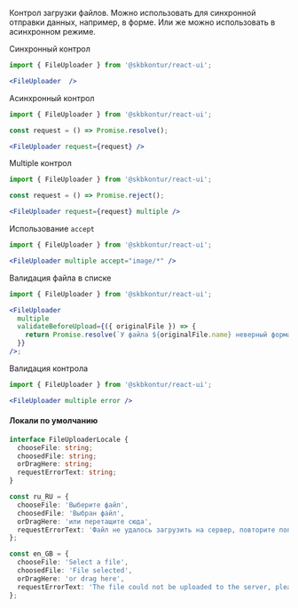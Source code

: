 Контрол загрузки файлов.
Можно использовать для синхронной отправки данных, например, в форме.
Или же можно использовать в асинхронном режиме.

Синхронный контрол
```jsx harmony
import { FileUploader } from '@skbkontur/react-ui';

<FileUploader  />
```

Асинхронный контрол
```jsx harmony
import { FileUploader } from '@skbkontur/react-ui';

const request = () => Promise.resolve();

<FileUploader request={request} />
```

Multiple контрол
```jsx harmony
import { FileUploader } from '@skbkontur/react-ui';

const request = () => Promise.reject();

<FileUploader request={request} multiple />
```

Использование `accept`
```jsx harmony
import { FileUploader } from '@skbkontur/react-ui';

<FileUploader multiple accept="image/*" />
```

Валидация файла в списке
```jsx harmony
import { FileUploader } from '@skbkontur/react-ui';

<FileUploader
  multiple
  validateBeforeUpload={({ originalFile }) => {
    return Promise.resolve(`У файла ${originalFile.name} неверный формат`);
  }}
/>;
```

Валидация контрола
```jsx harmony
import { FileUploader } from '@skbkontur/react-ui';

<FileUploader multiple error />
```

#### Локали по умолчанию

```typescript static
interface FileUploaderLocale {
  chooseFile: string;
  choosedFile: string;
  orDragHere: string;
  requestErrorText: string;
}

const ru_RU = {
  chooseFile: 'Выберите файл',
  choosedFile: 'Выбран файл',
  orDragHere: 'или перетащите сюда',
  requestErrorText: 'Файл не удалось загрузить на сервер, повторите попытку позже',
};

const en_GB = {
  chooseFile: 'Select a file',
  choosedFile: 'File selected',
  orDragHere: 'or drag here',
  requestErrorText: 'The file could not be uploaded to the server, please try again later',
};
```
